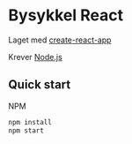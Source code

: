 # Bysykkel React

Laget med [create-react-app](https://github.com/facebook/create-react-app)

Krever [Node.js](https://nodejs.org/en/)

## Quick start
NPM
```bash
npm install
npm start
```
